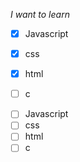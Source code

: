 _I want to learn_
*  [x] Javascript
* [x] css
* [x] html
* [ ] c


-  [ ] Javascript
- [ ] css
- [ ] html
- [ ] c